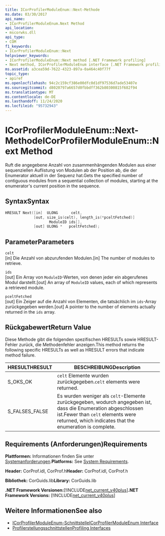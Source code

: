 ```yaml
---
title: ICorProfilerModuleEnum::Next-Methode
ms.date: 03/30/2017
api_name:
- ICorProfilerModuleEnum.Next Method
api_location:
- mscorwks.dll
api_type:
- COM
f1_keywords:
- ICorProfilerModuleEnum::Next
helpviewer_keywords:
- ICorProfilerModuleEnum::Next method [.NET Framework profiling]
- Next method, ICorProfilerModuleEnum interface [.NET Framework profiling]
ms.assetid: a3cea59d-7622-4323-897a-0a464c40f77f
topic_type:
- apiref
ms.openlocfilehash: 94c2c159cf386e00dfc0d1df97536d7ade53407e
ms.sourcegitcommit: d8020797a6657d0fbbdff362b80300815f682f94
ms.translationtype: MT
ms.contentlocale: de-DE
ms.lasthandoff: 11/24/2020
ms.locfileid: "95732943"
---
```

# <a name="icorprofilermoduleenumnext-method"></a><span data-ttu-id="f7f41-102">ICorProfilerModuleEnum::Next-Methode</span><span class="sxs-lookup"><span data-stu-id="f7f41-102">ICorProfilerModuleEnum::Next Method</span></span>

<span data-ttu-id="f7f41-103">Ruft die angegebene Anzahl von zusammenhängenden Modulen aus einer sequenziellen Auflistung von Modulen ab der Position ab, die der Enumerator aktuell in der Sequenz hat.</span><span class="sxs-lookup"><span data-stu-id="f7f41-103">Gets the specified number of contiguous modules from a sequential collection of modules, starting at the enumerator's current position in the sequence.</span></span>  
  
## <a name="syntax"></a><span data-ttu-id="f7f41-104">Syntax</span><span class="sxs-lookup"><span data-stu-id="f7f41-104">Syntax</span></span>  
  
```cpp  
HRESULT Next([in]  ULONG      celt,  
             [out, size_is(celt), length_is(*pceltFetched)]  
                    ModuleID ids[],  
             [out] ULONG *   pceltFetched);  
```  
  
## <a name="parameters"></a><span data-ttu-id="f7f41-105">Parameter</span><span class="sxs-lookup"><span data-stu-id="f7f41-105">Parameters</span></span>  

 `celt`  
 <span data-ttu-id="f7f41-106">[in] Die Anzahl von abzurufenden Modulen.</span><span class="sxs-lookup"><span data-stu-id="f7f41-106">[in] The number of modules to retrieve.</span></span>  
  
 `ids`  
 <span data-ttu-id="f7f41-107">[out] Ein Array von `ModuleID`-Werten, von denen jeder ein abgerufenes Modul darstellt.</span><span class="sxs-lookup"><span data-stu-id="f7f41-107">[out] An array of `ModuleID` values, each of which represents a retrieved module.</span></span>  
  
 `pceltFetched`  
 <span data-ttu-id="f7f41-108">[out] Ein Zeiger auf die Anzahl von Elementen, die tatsächlich im `ids`-Array zurückgegeben werden.</span><span class="sxs-lookup"><span data-stu-id="f7f41-108">[out] A pointer to the number of elements actually returned in the `ids` array.</span></span>  
  
## <a name="return-value"></a><span data-ttu-id="f7f41-109">Rückgabewert</span><span class="sxs-lookup"><span data-stu-id="f7f41-109">Return Value</span></span>  

 <span data-ttu-id="f7f41-110">Diese Methode gibt die folgenden spezifischen HRESULTs sowie HRESULT-Fehler zurück, die Methodenfehler anzeigen.</span><span class="sxs-lookup"><span data-stu-id="f7f41-110">This method returns the following specific HRESULTs as well as HRESULT errors that indicate method failure.</span></span>  
  
|<span data-ttu-id="f7f41-111">HRESULT</span><span class="sxs-lookup"><span data-stu-id="f7f41-111">HRESULT</span></span>|<span data-ttu-id="f7f41-112">BESCHREIBUNG</span><span class="sxs-lookup"><span data-stu-id="f7f41-112">Description</span></span>|  
|-------------|-----------------|  
|<span data-ttu-id="f7f41-113">S_OK</span><span class="sxs-lookup"><span data-stu-id="f7f41-113">S_OK</span></span>|<span data-ttu-id="f7f41-114">`celt` Elemente wurden zurückgegeben.</span><span class="sxs-lookup"><span data-stu-id="f7f41-114">`celt` elements were returned.</span></span>|  
|<span data-ttu-id="f7f41-115">S_FALSE</span><span class="sxs-lookup"><span data-stu-id="f7f41-115">S_FALSE</span></span>|<span data-ttu-id="f7f41-116">Es wurden weniger als `celt`-Elemente zurückgegeben, wodurch angegeben ist, dass die Enumeration abgeschlossen ist.</span><span class="sxs-lookup"><span data-stu-id="f7f41-116">Fewer than `celt` elements were returned, which indicates that the enumeration is complete.</span></span>|  
  
## <a name="requirements"></a><span data-ttu-id="f7f41-117">Requirements (Anforderungen)</span><span class="sxs-lookup"><span data-stu-id="f7f41-117">Requirements</span></span>  

 <span data-ttu-id="f7f41-118">**Plattformen:** Informationen finden Sie unter [Systemanforderungen](../../get-started/system-requirements.md).</span><span class="sxs-lookup"><span data-stu-id="f7f41-118">**Platforms:** See [System Requirements](../../get-started/system-requirements.md).</span></span>  
  
 <span data-ttu-id="f7f41-119">**Header:** CorProf.idl, CorProf.h</span><span class="sxs-lookup"><span data-stu-id="f7f41-119">**Header:** CorProf.idl, CorProf.h</span></span>  
  
 <span data-ttu-id="f7f41-120">**Bibliothek:** CorGuids.lib</span><span class="sxs-lookup"><span data-stu-id="f7f41-120">**Library:** CorGuids.lib</span></span>  
  
 <span data-ttu-id="f7f41-121">**.NET Framework Versionen:**[!INCLUDE[net_current_v40plus](../../../../includes/net-current-v40plus-md.md)]</span><span class="sxs-lookup"><span data-stu-id="f7f41-121">**.NET Framework Versions:** [!INCLUDE[net_current_v40plus](../../../../includes/net-current-v40plus-md.md)]</span></span>  
  
## <a name="see-also"></a><span data-ttu-id="f7f41-122">Weitere Informationen</span><span class="sxs-lookup"><span data-stu-id="f7f41-122">See also</span></span>

- [<span data-ttu-id="f7f41-123">ICorProfilerModuleEnum-Schnittstelle</span><span class="sxs-lookup"><span data-stu-id="f7f41-123">ICorProfilerModuleEnum Interface</span></span>](icorprofilermoduleenum-interface.md)
- [<span data-ttu-id="f7f41-124">Profilerstellungsschnittstellen</span><span class="sxs-lookup"><span data-stu-id="f7f41-124">Profiling Interfaces</span></span>](profiling-interfaces.md)
